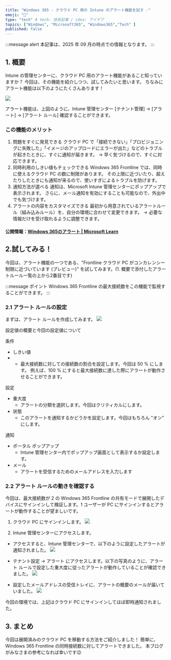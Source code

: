 ```yaml
---
title: "Windows 365 - クラウド PC 用の Intune のアラート機能を試す -"
emoji: "🚁"
type: "tech" # tech: 技術記事 / idea: アイデア
topics: ["Windows", "Microsoft365", "Windows365","Tech" ]
published: false
---
```


:::message alert
本記事は、2025 年 09 月の時点での情報となります。
:::

## 1. 概要
Intune の管理センターに、クラウド PC 用のアラート機能があること知っていますか？
今回は、その機能を紹介しつつ、試してみたいと思います。
ちなみにアラート機能は以下のようにたくさんあります！

![](https://storage.googleapis.com/zenn-user-upload/9a205cb54922-20250901.png)

アラート機能は、上図のように、Intune 管理センター [テナント管理] -> [アラート] -> [アラート ルール] 確認することができます。


### この機能のメリット
1. 問題をすぐに発見できる
クラウド PC で「接続できない」「プロビジョニングに失敗した」「イメージのアップロードにエラーが出た」などのトラブルが起きたときに、すぐに通知が届きます。
→ 早く気づけるので、すぐに対応できます。
2. 同時利用のしきい値もチェックできる
Windows 365 Frontline では、同時に使えるクラウド PC の数に制限があります。
その上限に近づいたり、超えたりしたときにも通知が来るので、使いすぎによるトラブルを防げます。
3. 通知方法が選べる
通知は、Microsoft Intune 管理センターにポップアップで表示されます。
さらに、メール通知を有効にすることも可能なので、外出中でも気づけます。
4. アラートの内容をカスタマイズできる
最初から用意されているアラートルール（組み込みルール）を、自分の環境に合わせて変更できます。
→ 必要な情報だけを受け取れるように調整できます。

#### 公開情報：[Windows 365のアラート | Microsoft Learn ](https://learn.microsoft.com/ja-jp/windows-365/enterprise/alerts)

## 2.試してみる！ 
今回は、アラート機能の一つである、"Frontline クラウド PC がコンカレンシー制限に近づいています (プレビュー)" を試してみます。(1. 概要で添付したアラートルール一覧の上から2番目です)

:::message
ポイント Windows 365 Frontline の最大接続数をこの機能で監視することができます。
:::

### 2.1 アラート ルールの設定
まずは、アラート ルールを作成してみます。
![](https://storage.googleapis.com/zenn-user-upload/e571beadb215-20250901.png)

設定値の概要と今回の設定値について

条件 
- しきい値
- - 最大接続数に対しての接続数の割合を設定します。今回は 50 % にします。
例えば、100 % にすると最大接続数に達した際にアラートが動作させることができます。

設定
- 重大度 
    - アラートの分類を選択します。今回はクリティカルにします。
- 状態
   - このアラートを通知するかどうかを設定します。今回はもちろん "オン" にします。

通知
- ポータル ポップアップ 
    - Intune 管理センター内でポップアップ画面として表示するか設定します。
- メール　
    - アラートを受信するためのメールアドレスを入力します


### 2.2 アラート ルールの動きを確認する
今回は、最大接続数が 2 の Windows 365 Frontline の共有モードで展開したデバイスにサインインして検証します。1 ユーザーが PC にサインインするとアラートが動作することが望ましいです。

1. クラウド PC にサインインします。
![](https://storage.googleapis.com/zenn-user-upload/32628519df95-20250901.png)

2. Intune 管理センターにアクセスします。
- アクセスすると、Intune 管理センターで、以下のように設定したアラートが通知されました。
![](https://storage.googleapis.com/zenn-user-upload/c8f1a46cb69e-20250901.png)

- テナント設定 -> アラート にアクセスします。以下の写真のように、アラート ルールで設定した重大度に従ったアラートが動作していることが確認できました。
![](https://storage.googleapis.com/zenn-user-upload/7481439c1359-20250901.png)

- 設定したメールアドレスの受信トレイに、アラートの概要のメールが届いていました。
![](https://storage.googleapis.com/zenn-user-upload/eb95f559ef00-20250901.png)


今回の環境では、上記はクラウド PC にサインインしてほぼ即時通知されました。


## 3. まとめ
今回は展開済みのクラウド PC を移動する方法をご紹介しました！
簡単に、Windows 365 Frontline の同時接続数に対してアラートできました。
本ブログがみなさまの参考になれば幸いです😉








